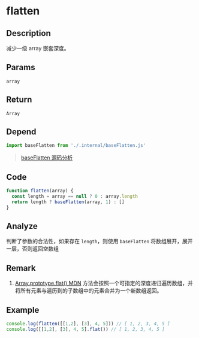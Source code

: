 # flatten

## Description
减少一级 array 嵌套深度。
## Params
`array`
## Return
`Array`
## Depend
```js
import baseFlatten from './.internal/baseFlatten.js'
```
> [baseFlatten 源码分析](../internal/baseFlatten.md)

## Code
```js
function flatten(array) {
  const length = array == null ? 0 : array.length
  return length ? baseFlatten(array, 1) : []
}
```
## Analyze
判断了参数的合法性，如果存在 `length`，则使用 `baseFlatten` 将数组展开，展开一层，否则返回空数组
## Remark
1. [Array.prototype.flat() MDN](https://developer.mozilla.org/zh-CN/docs/Web/JavaScript/Reference/Global_Objects/Array/flat) 方法会按照一个可指定的深度递归遍历数组，并将所有元素与遍历到的子数组中的元素合并为一个新数组返回。
## Example
```js
console.log(flatten([[1,2], [3], 4, 5])) // [ 1, 2, 3, 4, 5 ]
console.log([[1,2], [3], 4, 5].flat()) // [ 1, 2, 3, 4, 5 ]

```
